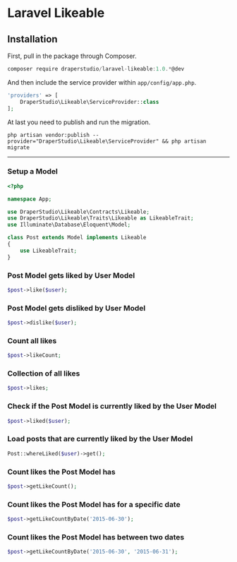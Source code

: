 # Laravel Likeable

## Installation

First, pull in the package through Composer.

```js
composer require draperstudio/laravel-likeable:1.0.*@dev
```

And then include the service provider within `app/config/app.php`.

```php
'providers' => [
    DraperStudio\Likeable\ServiceProvider::class
];
```

At last you need to publish and run the migration.

```
php artisan vendor:publish --provider="DraperStudio\Likeable\ServiceProvider" && php artisan migrate
```

-----

### Setup a Model
```php
<?php

namespace App;

use DraperStudio\Likeable\Contracts\Likeable;
use DraperStudio\Likeable\Traits\Likeable as LikeableTrait;
use Illuminate\Database\Eloquent\Model;

class Post extends Model implements Likeable
{
    use LikeableTrait;
}

```

### Post Model gets liked by User Model
```php
$post->like($user);
```

### Post Model gets disliked by User Model
```php
$post->dislike($user);
```

### Count all likes
```php
$post->likeCount;
```

### Collection of all likes
```php
$post->likes;
```

### Check if the Post Model is currently liked by the User Model
```php
$post->liked($user);
```

### Load posts that are currently liked by the User Model
```php
Post::whereLiked($user)->get();
```

### Count likes the Post Model has
```php
$post->getLikeCount();
```

### Count likes the Post Model has for a specific date
```php
$post->getLikeCountByDate('2015-06-30');
```

### Count likes the Post Model has between two dates
```php
$post->getLikeCountByDate('2015-06-30', '2015-06-31');
```
